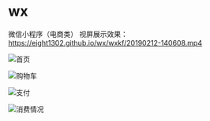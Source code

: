 # wx
微信小程序（电商类）
视屏展示效果：https://eight1302.github.io/wx/wxkf/20190212-140608.mp4

![首页](https://eight1302.github.io/wx/wxkf/1.png)

![购物车](https://eight1302.github.io/wx/wxkf/2.png)

![支付](https://eight1302.github.io/wx/wxkf/3.png)

![消费情况](https://eight1302.github.io/wx/wxkf/4.png)

